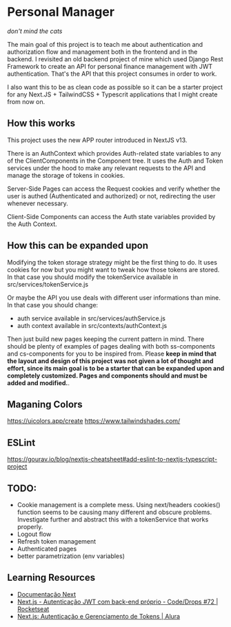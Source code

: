 # Personal Manager

_don't mind the cats_

The main goal of this project is to teach me about authentication and authorization flow and management both in the frontend and in the backend. I revisited an old backend project of mine which used Django Rest Framework to create an API for personal finance management with JWT authentication. That's the API that this project consumes in order to work.

I also want this to be as clean code as possible so it can be a starter project for any Next.JS + TailwindCSS + Typescrit applications that I might create from now on.

## How this works

This project uses the new APP router introduced in NextJS v13.

There is an AuthContext which provides Auth-related state variables to any of the ClientComponents in the Component tree. It uses the Auth and Token services under the hood to make any relevant requests to the API and manage the storage of tokens in cookies.

Server-Side Pages can access the Request cookies and verify whether the user is authed (Authenticated and authorized) or not, redirecting the user whenever necessary.

Client-Side Components can access the Auth state variables provided by the Auth Context.

## How this can be expanded upon

Modifying the token storage strategy might be the first thing to do. It uses cookies for now but you might want to tweak how those tokens are stored. In that case you should modify the tokenService available in src/services/tokenService.js

Or maybe the API you use deals with different user informations than mine. In that case you should change:

- auth service available in src/services/authService.js
- auth context available in src/contexts/authContext.js

Then just build new pages keeping the current pattern in mind. There should be plenty of examples of pages dealing with both ss-components and cs-components for you to be inspired from. Please **keep in mind that the layout and design of this project was not given a lot of thought and effort, since its main goal is to be a starter that can be expanded upon and completely customized. Pages and components should and must be added and modified.**.

## Maganing Colors

https://uicolors.app/create
https://www.tailwindshades.com/

## ESLint

https://gourav.io/blog/nextjs-cheatsheet#add-eslint-to-nextjs-typescript-project

## TODO:

- Cookie management is a complete mess. Using next/headers cookies() function
  seems to be causing many different and obscure problems. Investigate further
  and abstract this with a tokenService that works properly.
- Logout flow
- Refresh token management
- Authenticated pages
- better parametrization (env variables)


## Learning Resources
- [Documentação Next](https://nextjs.org/docs/app)
- [Next.js - Autenticação JWT com back-end próprio - Code/Drops #72 | Rocketseat](https://www.youtube.com/watch?v=pvrKHpXGO8E)
- [Next.js: Autenticação e Gerenciamento de Tokens | Alura](https://cursos.alura.com.br/course/nextjs-autenticacao-gerenciamento-tokens/)